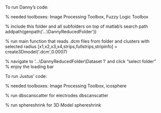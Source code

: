 To run Danny’s code:

% needed toolboxes: Image Processing Toolbox, Fuzzy Logic Toolbox

% include this folder and all subfolders on top of matlab’s search path
addpath(genpath(‘...\DannyReducedFolder’))

% run main function that reads .dcm files from folder and clusters with selected radius
[x1,x2,x3,x4,strips,fullstrips,stripinfo] = create3Dmodel('.dcm',0.0007)

% navigate to ‘...\DannyReducedFolder\Dataset 1’ and  click “select folder”
% enjoy the loading bar



To run Justus’ code:

% needed toolboxes: Image Processing Toolbox, icosphere

% run dbscanscatter for electrodes
dbscanscatter

% run sphereshrink for 3D Model
sphereshrink
